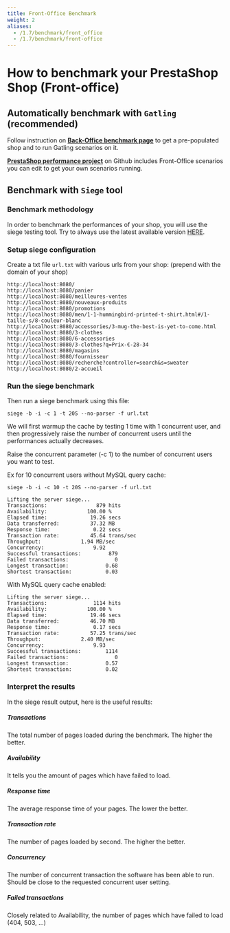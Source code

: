 ```yaml
---
title: Front-Office Benchmark
weight: 2
aliases:
  - /1.7/benchmark/front_office
  - /1.7/benchmark/front-office
---
```


How to benchmark your PrestaShop Shop (Front-office)
==================

## Automatically benchmark with `Gatling` (recommended)

Follow instruction on **[Back-Office benchmark page](https://devdocs.prestashop.com/1.7/scale/benchmark/back-office/)** to get a pre-populated shop and to run Gatling scenarios on it.

**[PrestaShop performance project](https://github.com/PrestaShop/performance-project)** on Github includes Front-Office scenarios you can edit to get your own scenarios running.

## Benchmark with `Siege` tool

### Benchmark methodology
In order to benchmark the performances of your shop, you will use the siege testing tool.
Try to always use the latest available version <a href="http://download.joedog.org/siege/siege-latest.tar.gz">HERE</a>.
 
### Setup siege configuration

Create a txt file ```url.txt``` with various urls from your shop: (prepend with the domain of your shop)

```text
http://localhost:8080/
http://localhost:8080/panier
http://localhost:8080/meilleures-ventes
http://localhost:8080/nouveaux-produits
http://localhost:8080/promotions
http://localhost:8080/men/1-1-hummingbird-printed-t-shirt.html#/1-taille-s/8-couleur-blanc
http://localhost:8080/accessories/3-mug-the-best-is-yet-to-come.html
http://localhost:8080/3-clothes
http://localhost:8080/6-accessories
http://localhost:8080/3-clothes?q=Prix-€-28-34
http://localhost:8080/magasins
http://localhost:8080/fournisseur
http://localhost:8080/recherche?controller=search&s=sweater
http://localhost:8080/2-accueil
```

### Run the siege benchmark

Then run a siege benchmark using this file:
```text
siege -b -i -c 1 -t 20S --no-parser -f url.txt
```

We will first warmup the cache by testing 1 time with 1 concurrent user, and then progressively 
raise the number of concurrent users until the performances actually decreases.


Raise the concurrent parameter (-c 1) to the number of concurrent users you want to test.

Ex for 10 concurrent users without MySQL query cache:

```text
siege -b -i -c 10 -t 20S --no-parser -f url.txt  

Lifting the server siege...
Transactions:		         879 hits
Availability:		      100.00 %
Elapsed time:		       19.26 secs
Data transferred:	       37.32 MB
Response time:		        0.22 secs
Transaction rate:	       45.64 trans/sec
Throughput:		        1.94 MB/sec
Concurrency:		        9.92
Successful transactions:         879
Failed transactions:	           0
Longest transaction:	        0.68
Shortest transaction:	        0.03
```

With MySQL query cache enabled:

```text
Lifting the server siege...
Transactions:		        1114 hits
Availability:		      100.00 %
Elapsed time:		       19.46 secs
Data transferred:	       46.70 MB
Response time:		        0.17 secs
Transaction rate:	       57.25 trans/sec
Throughput:		        2.40 MB/sec
Concurrency:		        9.93
Successful transactions:        1114
Failed transactions:	           0
Longest transaction:	        0.57
Shortest transaction:	        0.02
```

### Interpret the results

In the siege result output, here is the useful results:

##### Transactions

The total number of pages loaded during the benchmark. The higher the better.

##### Availability

It tells you the amount of pages which have failed to load.

##### Response time

The average response time of your pages. The lower the better.

##### Transaction rate

The number of pages loaded by second. The higher the better.

##### Concurrency

The number of concurrent transaction the software has been able to run. Should be close to the requested 
concurrent user setting.

##### Failed transactions

Closely related to Availability, the number of pages which have failed to load (404, 503, ...)


